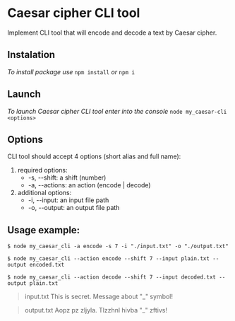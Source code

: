 # Caesar cipher CLI tool
Implement CLI tool that will encode and decode a text by Caesar cipher.
## Instalation
*To install package use* `npm install` *or* `npm i`
## Launch
*To launch Caesar cipher CLI tool enter into the console* `node my_caesar-cli <options>`
## Options
CLI tool should accept 4 options (short alias and full name):
1. required options:
    - -s, --shift: a shift (number)
    - -a, --actions: an action (encode | decode)
1. additional options:
    - -i, --input: an input file path
    - -o, --output: an output file path

## Usage example:
`$ node my_caesar_cli -a encode -s 7 -i "./input.txt" -o "./output.txt"`

`$ node my_caesar_cli --action encode --shift 7 --input plain.txt --output encoded.txt`

`$ node my_caesar_cli --action decode --shift 7 --input decoded.txt --output plain.txt`

>input.txt This is secret. Message about "_" symbol!

>output.txt Aopz pz zljyla. Tlzzhnl hivba "_" zftivs!